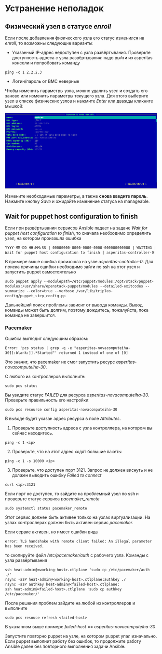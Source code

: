 # Устранение неполадок

## Физический узел в статусе _enroll_

Если после добавления физического узла его статус изменился на _enroll_, то возможны следующие варианты:
* Указанный IP-адрес недоступен с узла развёртывания. Проверьте доступность адреса с узла развёртывания: надо выйти из asperitas консоли и попробовать команду
~~~shell
ping -c 1 2.2.2.3
~~~
* Логин/пароль от BMC неверные 

Чтобы изменить параметры узла, можно удалить узел и создать его заново или изменить параметры текущего узла. 
Для этого выберите узел в списке физических узлов и нажмите _Enter_ или дважды кликните мышкой:

![](../../images/baremetal-node-edit.png)

Измените необходимые параметры, а также **снова введите пароль**. Нажмите кнопку _Save_ и ожидайте изменение статуса на manageable.

## Wait for puppet host configuration to finish

Если при развёртывании сервисов Ansible падает на задаче _Wait for puppet host configuration to finish_, то сначала необходимо определить узел, на котором произошла ошибка 

~~~
YYYY-MM-DD HH:MM:SS | 00000000-0000-0000-0000-000000000000 | WAITING | Wait for puppet host configuration to finish | asperitas-controller-0
~~~

В примере выше ошибка произошла на узле _asperitas-controller-0_. 
Для поиска причины ошибки необходимо зайти по ssh на этот узел и запустить puppet самостоятельно 
~~~shell
sudo puppet apply --modulepath=/etc/puppet/modules:/opt/stack/puppet-modules:/usr/share/openstack-puppet/modules --detailed-exitcodes --summarize --color=true --verbose /var/lib/tripleo-config/puppet_step_config.pp 
~~~

Дальнейший поиск проблемы зависит от вывода команды. Вывод команды может быть долгим, поэтому дождитесь, пожалуйста, пока команда не завершится. 

### Pacemaker

Ошибка выглядит следующим образом:
~~~
Error: 'pcs status | grep -q -e "asperitas-novacomputeiha-30[[:blank:]].*Started"' returned 1 instead of one of [0]
~~~

Это значит, что pacemaker не смог запустить ресурс _asperitas-novacomputeiha-30_. 

С любого из контроллеров выполните:
~~~shell
sudo pcs status
~~~

Вы увидите статус _FAILED_ для ресурса _asperitas-novacomputeiha-30_. Проверьте правильность его настройки:
~~~shell
sudo pcs resource config asperitas-novacomputeiha-30
~~~

В выводе будет указан адрес ресурса в поле _Attributes_. 
1. Проверьте доступность адреса с узла контроллера, на котором вы сейчас находитесь.
~~~shell
ping -c 1 <ip>
~~~
2. Проверьте, что на этот адрес ходят большие пакеты
~~~shell
ping -c 1 -s 10000 <ip>
~~~
3. Проверьте, что доступен порт 3121. Запрос не должен виснуть и не должен выводить ошибку _Failed to connect_
~~~shell 
curl <ip>:3121 
~~~
Если порт не доступен, то зайдите на проблемный узел по ssh и проверьте статус сервиса _pacemaker_remote_
~~~shell
sudo systemctl status pacemaker_remote
~~~
Этот сервис должен быть активен только на узлах виртуализации. На узлах контроллерах должен быть активен сервис _pacemaker_.

Если сервис активен, но имеет ошибки вида 
~~~
error: TLS handshake with remote client failed: An illegal parameter has been received.
~~~
то скопируйте файл _/etc/pacemaker/auth_ с рабочего узла. Команды с узла развёртывания 
~~~
ssh heat-admin@<working-host>.ctlplane 'sudo cp /etc/pacemaker/auth ./'
rsync -azP heat-admin@<working-host>.ctlplane:authkey ./
rsync -azP authkey heat-admin@<failed-host>.ctlplane:
ssh heat-admin@<failed-host>.ctlplane 'sudo cp authkey /etc/pacemaker/'
~~~

После решения проблем зайдите на любой из контроллеров и выполните 
~~~shell
sudo pcs resouce refresh <failed-host>
~~~
В указанном выше примере _failed-host_ == _asperitas-novacomputeiha-30_.

Запустите повторно puppet на узле, на котором puppet упал изначально. Если puppet выполнит работу без ошибок, то продолжите работу Ansible далее без повторного выполнения задачи Ansible.

